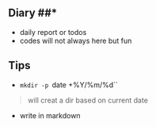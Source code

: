 ## Diary ##* 
* daily report  or todos
* codes will not always here but fun

## Tips ##
- `mkdir -p `date +%Y/%m/%d`` 
> will creat  a dir  based on current date
- write in markdown
